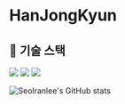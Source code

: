 # HanJongKyun

## 🚀 기술 스택
<div align="left">
<img src="https://img.shields.io/badge/Java-007396?style=for-the-badge&logo=java&logoColor=white">
<img src="https://img.shields.io/badge/Spring_Boot-6DB33F?style=for-the-badge&logo=springboot&logoColor=white">
<img src="https://img.shields.io/badge/MySQL-4479A1?style=for-the-badge&logo=mysql&logoColor=white">
</div>

![Seolranlee's GitHub stats](https://github-readme-stats.vercel.app/api?username=seolranlee&show_icons=true)



